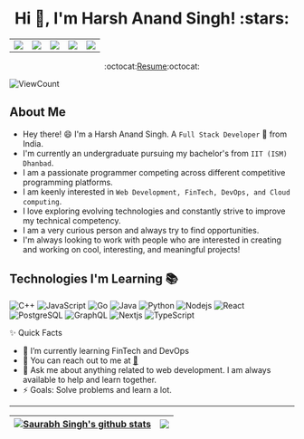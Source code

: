 <!-- # Hi there , I'am **Harsh Anand Singh** -->
<h1 align="center">Hi 👋, I'm Harsh Anand Singh! :stars:</h1>


<table align="center" style="border-collapse: collapse;">
  <tr>
    <td style="border: none;"><a href="https://www.linkedin.com/in/harsh-anand-singh-66a113210/"><img src="https://img.shields.io/badge/linkedin-%230077B5.svg?&style=for-the-badge&logo=linkedin&logoColor=white" /></a></td>
    <td style="border: none;"><a href="https://stackoverflow.com/users/23025053/harsh-anand-singh/"><img src="https://img.shields.io/badge/stackoverflow-%23FF5722.svg?&style=for-the-badge&logo=stackoverflow&logoColor=white" /></a></td>
    <td style="border: none;"><a href="https://www.instagram.com/harsh_786_anand/"><img src="https://img.shields.io/badge/instagram-%23E4405F.svg?&style=for-the-badge&logo=instagram&logoColor=white" /></a></td>
    <td style="border: none;"><a href="mailto:harsh786anand@gmail.com"><img src="https://img.shields.io/badge/Gmail-D14836?style=for-the-badge&logo=gmail&logoColor=white" /></a></td>
    <td style="border: none;"><a href="https://leetcode.com/harsh786anand/"><img src="https://img.shields.io/badge/-LeetCode-FFA116?style=for-the-badge&logo=LeetCode&logoColor=black" /></a></td>
  </tr>
</table>

<p align="center"> :octocat:<a href="https://drive.google.com/file/d/1j4wrBB9w6WfKr9B-Si3xJVYkALzs9nfJ/view">Resume</a>:octocat: </p>

![ViewCount](https://views.whatilearened.today/views/github/Harsh-Anand-Singh/Harsh-Anand-Singh.svg?cache=remove)

## About Me
- Hey there! :smile: I'm a Harsh Anand Singh. A `Full Stack Developer` 🚀 from India. 
- I'm currently an undergraduate pursuing my bachelor's from `IIT (ISM) Dhanbad`.
- I am a passionate programmer competing across different competitive programming platforms.
- I am keenly interested in `Web Development, FinTech, DevOps, and Cloud computing`. 
- I love exploring evolving technologies and constantly strive to improve my technical competency.
- I am a very curious person and always try to find opportunities. 
- I'm always looking to work with people who are interested in creating and working on cool, interesting, and meaningful projects!

## Technologies I'm Learning :books:

![C++](https://img.shields.io/badge/-C++-%23CC6699?style=flat-square&logo=cplusplus&logoColor=ffffff)
![JavaScript](https://img.shields.io/badge/-JavaScript-%23F7DF1C?style=flat-square&logo=javascript&logoColor=000000&color=d1b01f)
![Go](https://img.shields.io/badge/-Go-0891b2?style=flat-square&logo=go&logoColor=ffffff)
![Java](https://img.shields.io/badge/Java-ED8B00?style=flat-square&logo=javascript&logoColor=000000&color=d1b01f)
![Python](https://img.shields.io/badge/-Python-blue?style=flat-square&logo=python&logoColor=ffffff)
![Nodejs](https://img.shields.io/badge/-Nodejs-16a34a?style=flat-square&logo=Node.js&logoColor=ffffff)
![React](https://img.shields.io/badge/-React-black?style=flat-square&logo=react)
![PostgreSQL](https://img.shields.io/badge/-PostgreSQL-336791?style=flat-square&logo=postgresql&logoColor=ffffff)
![GraphQL](https://img.shields.io/badge/-GraphQL-E10098?style=flat-square&logo=graphql&logoColor=ffffff)
![Nextjs](https://img.shields.io/badge/-Next.Js-black?style=flat-square&logo=next.js&logoColor=ffffff)
![TypeScript](https://img.shields.io/badge/-TypeScript-gray?style=flat-square&logo=typescript)



✨ Quick Facts
- 🤔 I’m currently learning FinTech and DevOps
- 📧 You can reach out to me at <a href="mailto:harsh786anand@gmail.com">🔗</a>
- 💬 Ask me about anything related to web development. I am always available to help and learn together.
- ⚡ Goals: Solve problems and learn a lot.

<hr/>

| <a href="#"><img align="center" src="https://github-readme-stats.vercel.app/api?username=Harsh-Anand-Singh&show_icons=true&include_all_commits=true&theme=buefy&hide_border=true" alt="Saurabh Singh's github stats" /></a> | <a href="#"><img align="center" src="https://github-readme-stats.vercel.app/api/top-langs/?username=Harsh-Anand-Singh&layout=compact&theme=buefy&hide_border=true" /></a> |
| ------------- | ------------- |
